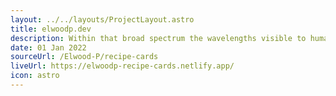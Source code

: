 ```yaml
---
layout: ../../layouts/ProjectLayout.astro
title: elwoodp.dev
description: Within that broad spectrum the wavelengths visible to humans occupy a very narrow band.
date: 01 Jan 2022
sourceUrl: /Elwood-P/recipe-cards
liveUrl: https://elwoodp-recipe-cards.netlify.app/
icon: astro
---
```

